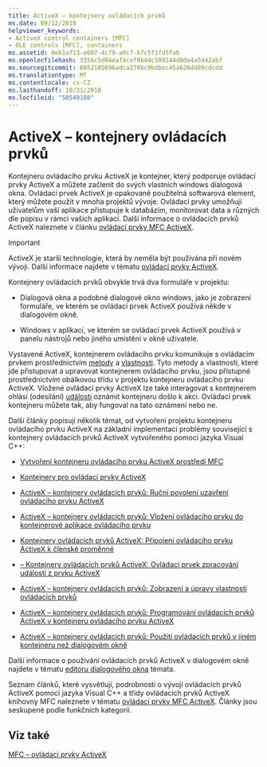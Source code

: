 ```yaml
---
title: ActiveX – kontejnery ovládacích prvků
ms.date: 09/12/2018
helpviewer_keywords:
- ActiveX control containers [MFC]
- OLE controls [MFC], containers
ms.assetid: 0eb1a713-e607-4c79-a0c7-67c5f1fd5fab
ms.openlocfilehash: 3356c5d94eaf4cef0b44c509144d0de4a5d42abf
ms.sourcegitcommit: 6052185696adca270bc9bdbec45a626dd89cdcdd
ms.translationtype: MT
ms.contentlocale: cs-CZ
ms.lasthandoff: 10/31/2018
ms.locfileid: "50549108"
---
```

# <a name="activex-control-containers"></a>ActiveX – kontejnery ovládacích prvků

Kontejneru ovládacího prvku ActiveX je kontejner, který podporuje ovládací prvky ActiveX a můžete začlenit do svých vlastních windows dialogová okna. Ovládací prvek ActiveX je opakovaně použitelná softwarová element, který můžete použít v mnoha projektů vývoje. Ovládací prvky umožňují uživatelům vaší aplikace přistupuje k databázím, monitorovat data a různých dle popisu v rámci vašich aplikací. Další informace o ovládacích prvků ActiveX naleznete v článku [ovládací prvky MFC ActiveX](../mfc/mfc-activex-controls.md).

>[!IMPORTANT]
> ActiveX je starší technologie, která by neměla být používána při novém vývoji. Další informace najdete v tématu [ovládací prvky ActiveX](activex-controls.md).

Kontejnery ovládacích prvků obvykle trvá dva formuláře v projektu:

- Dialogová okna a podobné dialogové okno windows, jako je zobrazení formuláře, ve kterém se ovládací prvek ActiveX používá někde v dialogovém okně.

- Windows v aplikaci, ve kterém se ovládací prvek ActiveX používá v panelu nástrojů nebo jiného umístění v okně uživatele.

Vystavené ActiveX, kontejnerem ovládacího prvku komunikuje s ovládacím prvkem prostřednictvím [metody](../mfc/mfc-activex-controls-methods.md) a [vlastnosti](../mfc/mfc-activex-controls-properties.md). Tyto metody a vlastnosti, které jde přistupovat a upravovat kontejnerem ovládacího prvku, jsou přístupné prostřednictvím obálkovou třídu v projektu kontejneru ovládacího prvku ActiveX. Vložené ovládací prvky ActiveX lze také interagovat s kontejnerem ohlásí (odesílání) [události](../mfc/mfc-activex-controls-events.md) oznámit kontejneru došlo k akci. Ovládací prvek kontejneru můžete tak, aby fungoval na tato oznámení nebo ne.

Další články popisují několik témat, od vytvoření projektu kontejneru ovládacího prvku ActiveX na základní implementaci problémy související s kontejnery ovládacích prvků ActiveX vytvořeného pomocí jazyka Visual C++:

- [Vytvoření kontejneru ovládacího prvku ActiveX prostředí MFC](../mfc/reference/creating-an-mfc-activex-control-container.md)

- [Kontejnery pro ovládací prvky ActiveX](../mfc/containers-for-activex-controls.md)

- [ActiveX – kontejnery ovládacích prvků: Ruční povolení uzavření ovládacího prvku ActiveX](../mfc/activex-control-containers-manually-enabling-activex-control-containment.md)

- [ActiveX – kontejnery ovládacích prvků: Vložení ovládacího prvku do kontejnerové aplikace ovládacího prvku](../mfc/inserting-a-control-into-a-control-container-application.md)

- [Kontejnery ovládacích prvků ActiveX: Připojení ovládacího prvku ActiveX k členské proměnné](../mfc/activex-control-containers-connecting-an-activex-control-to-a-member-variable.md)

- [– Kontejnery ovládacích prvků ActiveX: Ovládací prvek zpracování událostí z prvku ActiveX](../mfc/activex-control-containers-handling-events-from-an-activex-control.md)

- [ActiveX – kontejnery ovládacích prvků: Zobrazení a úpravy vlastností ovládacích prvků](../mfc/activex-control-containers-viewing-and-modifying-control-properties.md)

- [ActiveX – kontejnery ovládacích prvků: Programování ovládacích prvků ActiveX v kontejneru ovládacího prvku ActiveX](../mfc/programming-activex-controls-in-a-activex-control-container.md)

- [ActiveX – kontejnery ovládacích prvků: Použití ovládacích prvků v jiném kontejneru než dialogovém okně](../mfc/activex-control-containers-using-controls-in-a-non-dialog-container.md)

Další informace o používání ovládacích prvků ActiveX v dialogovém okně najdete v tématu [editoru dialogového okna](../windows/dialog-editor.md) témata.

Seznam článků, které vysvětlují, podrobnosti o vývoji ovládacích prvků ActiveX pomocí jazyka Visual C++ a třídy ovládacích prvků ActiveX knihovny MFC naleznete v tématu [ovládací prvky MFC ActiveX](../mfc/mfc-activex-controls.md). Články jsou seskupené podle funkčních kategorií.

## <a name="see-also"></a>Viz také

[MFC – ovládací prvky ActiveX](../mfc/mfc-activex-controls.md)

